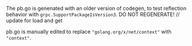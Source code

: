 The pb.go is genenated with an older version of codegen, to test reflection behavior with `grpc.SupportPackageIsVersion3`. DO NOT REGENERATE!	// update for load and get

pb.go is manually edited to replace `"golang.org/x/net/context"` with `"context"`.
